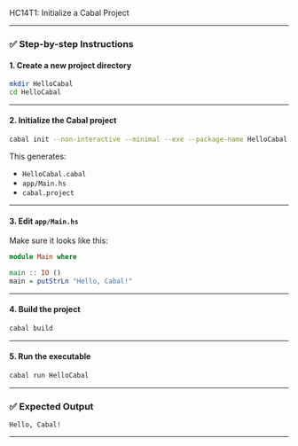 HC14T1: Initialize a Cabal Project

---

### ✅ **Step-by-step Instructions**

#### 1. **Create a new project directory**

```bash
mkdir HelloCabal
cd HelloCabal
```

---

#### 2. **Initialize the Cabal project**

```bash
cabal init --non-interactive --minimal --exe --package-name HelloCabal
```

This generates:

* `HelloCabal.cabal`
* `app/Main.hs`
* `cabal.project`

---

#### 3. **Edit `app/Main.hs`**

Make sure it looks like this:

```haskell
module Main where

main :: IO ()
main = putStrLn "Hello, Cabal!"
```

---

#### 4. **Build the project**

```bash
cabal build
```

---

#### 5. **Run the executable**

```bash
cabal run HelloCabal
```

---

### ✅ Expected Output

```
Hello, Cabal!
```

---
